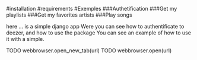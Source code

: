 #installation
#requirements
#Exemples
###Authetification
###Get my playlists 
###Get my favorites artists 
###Play songs  

here ... is a simple django app
Were you can see how to authentificate to deezer, and how to use the package
You can see an example of how to use it with a simple.

TODO webbrowser.open_new_tab(url)
TODO webbrowser.open(url)